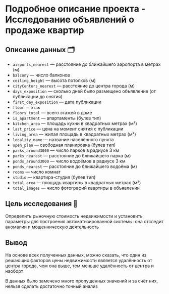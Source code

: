 # Подробное описание проекта - Исследование объявлений о продаже квартир

## Описание данных 🗂

  * `airports_nearest` — расстояние до ближайшего аэропорта в метрах (м)
  * `balcony` — число балконов
  * `ceiling_height` — высота потолков (м)
  * `cityCenters_nearest` — расстояние до центра города (м)
  * `days_exposition` — сколько дней было размещено объявление (от публикации до снятия)
  * `first_day_exposition` — дата публикации
  * `floor — этаж`
  * `floors_total` — всего этажей в доме
  * `is_apartment` — апартаменты (булев тип)
  * `kitchen_area` — площадь кухни в квадратных метрах (м²)
  * `last_price` — цена на момент снятия с публикации
  * `living_area` — жилая площадь в квадратных метрах (м²)
  * `locality_name` — название населённого пункта
  * `open_plan` — свободная планировка (булев тип)
  * `parks_around3000` — число парков в радиусе 3 км
  * `parks_nearest` — расстояние до ближайшего парка (м)
  * `ponds_around3000` — число водоёмов в радиусе 3 км
  * `ponds_nearest` — расстояние до ближайшего водоёма (м)
  * `rooms` — число комнат
  * `studio` — квартира-студия (булев тип)
  * `total_area` — площадь квартиры в квадратных метрах (м²)
  * `total_images` — число фотографий квартиры в объявлении

## Цель исследования 🎯

Определить рыночную стоимость недвижимости и установить параметры для построения автоматизированной системы: она отследит аномалии и мошенническую деятельность

## Вывод

На основе всех полученных данных, можно сказать, что один из решающих факторов цены недвижимости является удалённость от центра города, чем она выше, тем меньше удалённость от центра и наоборт

В данных было замечено много пропущенных значений и за счёт них, нельзя сделать достаточно точный анализ

